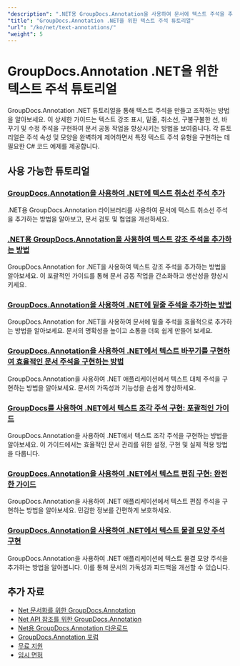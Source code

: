 ```yaml
---
"description": ".NET용 GroupDocs.Annotation을 사용하여 문서에 텍스트 주석을 추가, 편집 및 관리하는 방법에 대한 단계별 자습서입니다."
"title": "GroupDocs.Annotation .NET을 위한 텍스트 주석 튜토리얼"
"url": "/ko/net/text-annotations/"
"weight": 5
---
```


# GroupDocs.Annotation .NET을 위한 텍스트 주석 튜토리얼

GroupDocs.Annotation .NET 튜토리얼을 통해 텍스트 주석을 만들고 조작하는 방법을 알아보세요. 이 상세한 가이드는 텍스트 강조 표시, 밑줄, 취소선, 구불구불한 선, 바꾸기 및 수정 주석을 구현하여 문서 공동 작업을 향상시키는 방법을 보여줍니다. 각 튜토리얼은 주석 속성 및 모양을 완벽하게 제어하면서 특정 텍스트 주석 유형을 구현하는 데 필요한 C# 코드 예제를 제공합니다.

## 사용 가능한 튜토리얼

### [GroupDocs.Annotation을 사용하여 .NET에 텍스트 취소선 주석 추가](./add-text-strikeout-annotation-dotnet-groupdocs/)
.NET용 GroupDocs.Annotation 라이브러리를 사용하여 문서에 텍스트 취소선 주석을 추가하는 방법을 알아보고, 문서 검토 및 협업을 개선하세요.

### [.NET용 GroupDocs.Annotation을 사용하여 텍스트 강조 주석을 추가하는 방법](./groupdocs-annotation-net-text-highlight/)
GroupDocs.Annotation for .NET을 사용하여 텍스트 강조 주석을 추가하는 방법을 알아보세요. 이 포괄적인 가이드를 통해 문서 공동 작업을 간소화하고 생산성을 향상시키세요.

### [GroupDocs.Annotation을 사용하여 .NET에 밑줄 주석을 추가하는 방법](./add-underline-annotations-dotnet-groupdocs/)
GroupDocs.Annotation for .NET을 사용하여 문서에 밑줄 주석을 효율적으로 추가하는 방법을 알아보세요. 문서의 명확성을 높이고 소통을 더욱 쉽게 만들어 보세요.

### [GroupDocs.Annotation을 사용하여 .NET에서 텍스트 바꾸기를 구현하여 효율적인 문서 주석을 구현하는 방법](./implement-text-replacement-net-groupdocs-annotation/)
GroupDocs.Annotation을 사용하여 .NET 애플리케이션에서 텍스트 대체 주석을 구현하는 방법을 알아보세요. 문서의 가독성과 기능성을 손쉽게 향상하세요.

### [GroupDocs를 사용하여 .NET에서 텍스트 조각 주석 구현: 포괄적인 가이드](./implement-text-fragment-annotations-net-groupdocs/)
GroupDocs.Annotation을 사용하여 .NET에서 텍스트 조각 주석을 구현하는 방법을 알아보세요. 이 가이드에서는 효율적인 문서 관리를 위한 설정, 구현 및 실제 적용 방법을 다룹니다.

### [GroupDocs.Annotation을 사용하여 .NET에서 텍스트 편집 구현: 완전한 가이드](./implement-text-redaction-dotnet-groupdocs-annotation/)
GroupDocs.Annotation을 사용하여 .NET 애플리케이션에서 텍스트 편집 주석을 구현하는 방법을 알아보세요. 민감한 정보를 간편하게 보호하세요.

### [GroupDocs.Annotation을 사용하여 .NET에서 텍스트 물결 모양 주석 구현](./implement-squiggly-annotations-net-groupdocs/)
GroupDocs.Annotation을 사용하여 .NET 애플리케이션에 텍스트 물결 모양 주석을 추가하는 방법을 알아봅니다. 이를 통해 문서의 가독성과 피드백을 개선할 수 있습니다.

## 추가 자료

- [Net 문서화를 위한 GroupDocs.Annotation](https://docs.groupdocs.com/annotation/net/)
- [Net API 참조를 위한 GroupDocs.Annotation](https://reference.groupdocs.com/annotation/net/)
- [Net용 GroupDocs.Annotation 다운로드](https://releases.groupdocs.com/annotation/net/)
- [GroupDocs.Annotation 포럼](https://forum.groupdocs.com/c/annotation)
- [무료 지원](https://forum.groupdocs.com/)
- [임시 면허](https://purchase.groupdocs.com/temporary-license/)